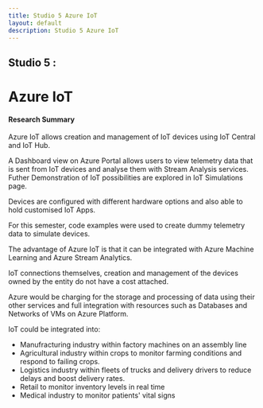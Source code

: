 ```yaml
---
title: Studio 5 Azure IoT
layout: default
description: Studio 5 Azure IoT
---
```


## Studio 5 : 
# Azure IoT

#### Research Summary

Azure IoT allows creation and management of IoT devices using IoT Central and IoT Hub. 

A Dashboard view on Azure Portal allows users to view telemetry data that is sent from IoT devices and analyse them with Stream Analysis services. Futher Demonstration of IoT possibilities are explored in IoT Simulations page.

Devices are configured with different hardware options and also able to hold customised IoT Apps. 

For this semester, code examples were used to create dummy telemetry data to simulate devices.

The advantage of Azure IoT is that it can be integrated with Azure Machine Learning and Azure Stream Analytics.

IoT connections themselves, creation and management of the devices owned by the entity do not have a cost attached. 

Azure would be charging for the storage and processing of data using their other services and full integration with resources such as Databases and Networks of VMs on Azure Platform.

IoT could be integrated into:
* Manufracturing industry within factory machines on an assembly line
* Agricultural industry within crops to monitor farming conditions and respond to failing crops.
* Logistics industry within fleets of trucks and delivery drivers to reduce delays and boost delivery rates.
* Retail to monitor inventory levels in real time
* Medical industry to monitor patients' vital signs